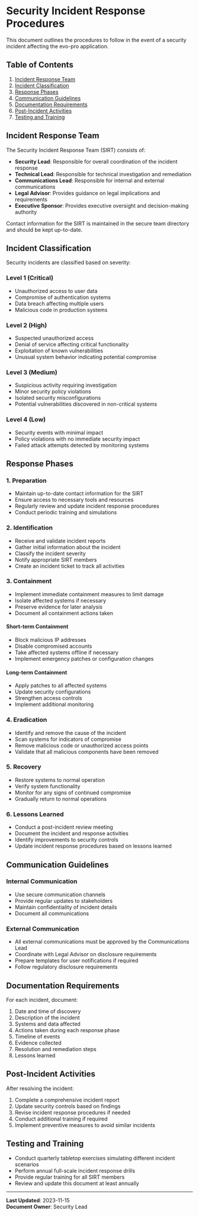 # Security Incident Response Procedures

This document outlines the procedures to follow in the event of a security incident affecting the evo-pro application.

## Table of Contents

1. [Incident Response Team](#incident-response-team)
2. [Incident Classification](#incident-classification)
3. [Response Phases](#response-phases)
4. [Communication Guidelines](#communication-guidelines)
5. [Documentation Requirements](#documentation-requirements)
6. [Post-Incident Activities](#post-incident-activities)
7. [Testing and Training](#testing-and-training)

## Incident Response Team

The Security Incident Response Team (SIRT) consists of:

- **Security Lead**: Responsible for overall coordination of the incident response
- **Technical Lead**: Responsible for technical investigation and remediation
- **Communications Lead**: Responsible for internal and external communications
- **Legal Advisor**: Provides guidance on legal implications and requirements
- **Executive Sponsor**: Provides executive oversight and decision-making authority

Contact information for the SIRT is maintained in the secure team directory and should be kept up-to-date.

## Incident Classification

Security incidents are classified based on severity:

### Level 1 (Critical)
- Unauthorized access to user data
- Compromise of authentication systems
- Data breach affecting multiple users
- Malicious code in production systems

### Level 2 (High)
- Suspected unauthorized access
- Denial of service affecting critical functionality
- Exploitation of known vulnerabilities
- Unusual system behavior indicating potential compromise

### Level 3 (Medium)
- Suspicious activity requiring investigation
- Minor security policy violations
- Isolated security misconfigurations
- Potential vulnerabilities discovered in non-critical systems

### Level 4 (Low)
- Security events with minimal impact
- Policy violations with no immediate security impact
- Failed attack attempts detected by monitoring systems

## Response Phases

### 1. Preparation
- Maintain up-to-date contact information for the SIRT
- Ensure access to necessary tools and resources
- Regularly review and update incident response procedures
- Conduct periodic training and simulations

### 2. Identification
- Receive and validate incident reports
- Gather initial information about the incident
- Classify the incident severity
- Notify appropriate SIRT members
- Create an incident ticket to track all activities

### 3. Containment
- Implement immediate containment measures to limit damage
- Isolate affected systems if necessary
- Preserve evidence for later analysis
- Document all containment actions taken

#### Short-term Containment
- Block malicious IP addresses
- Disable compromised accounts
- Take affected systems offline if necessary
- Implement emergency patches or configuration changes

#### Long-term Containment
- Apply patches to all affected systems
- Update security configurations
- Strengthen access controls
- Implement additional monitoring

### 4. Eradication
- Identify and remove the cause of the incident
- Scan systems for indicators of compromise
- Remove malicious code or unauthorized access points
- Validate that all malicious components have been removed

### 5. Recovery
- Restore systems to normal operation
- Verify system functionality
- Monitor for any signs of continued compromise
- Gradually return to normal operations

### 6. Lessons Learned
- Conduct a post-incident review meeting
- Document the incident and response activities
- Identify improvements to security controls
- Update incident response procedures based on lessons learned

## Communication Guidelines

### Internal Communication
- Use secure communication channels
- Provide regular updates to stakeholders
- Maintain confidentiality of incident details
- Document all communications

### External Communication
- All external communications must be approved by the Communications Lead
- Coordinate with Legal Advisor on disclosure requirements
- Prepare templates for user notifications if required
- Follow regulatory disclosure requirements

## Documentation Requirements

For each incident, document:

1. Date and time of discovery
2. Description of the incident
3. Systems and data affected
4. Actions taken during each response phase
5. Timeline of events
6. Evidence collected
7. Resolution and remediation steps
8. Lessons learned

## Post-Incident Activities

After resolving the incident:

1. Complete a comprehensive incident report
2. Update security controls based on findings
3. Revise incident response procedures if needed
4. Conduct additional training if required
5. Implement preventive measures to avoid similar incidents

## Testing and Training

- Conduct quarterly tabletop exercises simulating different incident scenarios
- Perform annual full-scale incident response drills
- Provide regular training for all SIRT members
- Review and update this document at least annually

---

**Last Updated**: 2023-11-15  
**Document Owner**: Security Lead
